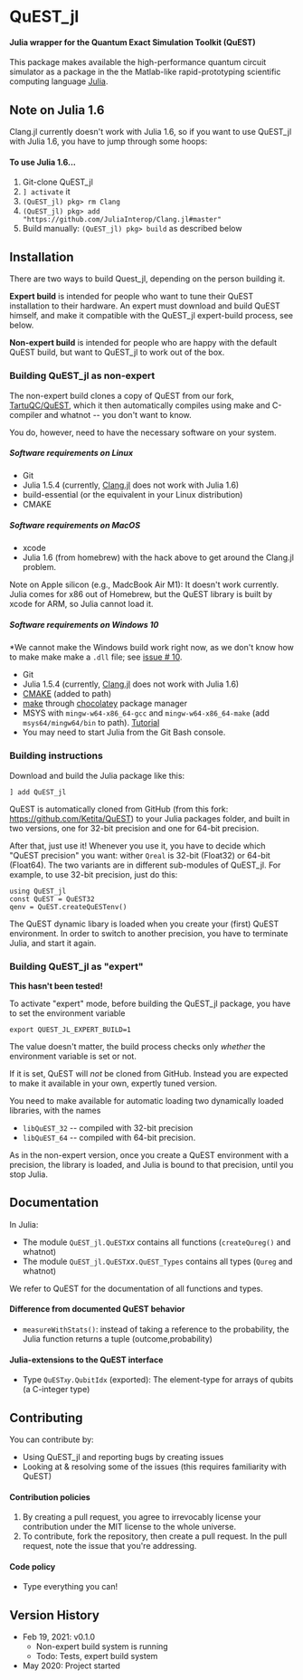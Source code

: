 # QuEST_jl
#### Julia wrapper for the Quantum Exact Simulation Toolkit (QuEST)

This package makes available the high-performance quantum circuit
simulator as a package in the the Matlab-like rapid-prototyping
scientific computing language [Julia](https://julialang.org/).

## Note on Julia 1.6

Clang.jl currently doesn't work with Julia 1.6, so if you want to use QuEST_jl with Julia 1.6, you have to jump through some hoops:

#### To use Julia 1.6...
1. Git-clone QuEST_jl
2. `] activate` it
3. `(QuEST_jl) pkg> rm Clang`
4. `(QuEST_jl) pkg> add "https://github.com/JuliaInterop/Clang.jl#master"`
5. Build manually: `(QuEST_jl) pkg> build` as described below

## Installation

There are two ways to build Quest_jl, depending on the person building it.

**Expert build** is intended for people who want to tune their QuEST installation to their hardware.
An expert must download and build QuEST himself, and make it compatible with the QuEST_jl expert-build process, see below.

**Non-expert build** is intended for people who are happy with the default QuEST build, but want to QuEST_jl to work out of the box.

### Building QuEST_jl as non-expert

The non-expert build clones a copy of QuEST from our fork, [TartuQC/QuEST](https://github.com/TartuQC/QuEST), which it then automatically compiles using make and C-compiler and whatnot -- you don't want to know.

You do, however, need to have the necessary software on your system.

##### Software requirements on Linux
* Git
* Julia 1.5.4 (currently,
  [Clang.jl](https://github.com/JuliaInterop/Clang.jl) does not work
  with Julia 1.6)
* build-essential (or the equivalent in your Linux distribution)
* CMAKE

##### Software requirements on MacOS
* xcode
* Julia 1.6 (from homebrew) with the hack above to get around the Clang.jl problem.

Note on Apple silicon (e.g., MadcBook Air M1): It doesn't work currently.  Julia comes for x86 out of Homebrew, but the QuEST library is built by xcode for ARM, so Julia cannot load it.

##### Software requirements on Windows 10

*We cannot make the Windows build work right now, as we don't know how to make make make a `.dll` file; see [issue # 10](https://github.com/TartuQC/QuEST_jl/issues/10).

* Git
* Julia 1.5.4 (currently,
  [Clang.jl](https://github.com/JuliaInterop/Clang.jl) does not work
  with Julia 1.6)
* [CMAKE](https://cmake.org/download/) (added to path)
* [make](https://community.chocolatey.org/packages/make) through [chocolatey](https://chocolatey.org/install) package manager
* MSYS with `mingw-w64-x86_64-gcc` and `mingw-w64-x86_64-make` (add
  `msys64/mingw64/bin` to
  path). [Tutorial](https://www.youtube.com/watch?v=aXF4A5UeSeM)
* You may need to start Julia from the Git Bash console.


### Building instructions

Download and build the Julia package like this:

```{julia}
] add QuEST_jl
```

QuEST is automatically cloned from GitHub (from this fork:
https://github.com/Ketita/QuEST) to your Julia packages folder, and
built in two versions, one for 32-bit precision and one for 64-bit
precision.

After that, just use it!  Whenever you use it, you have to decide which
"QuEST precision" you want: wither `Qreal` is 32-bit (Float32) or
64-bit (Float64).  The two variants are in different sub-modules of
QuEST_jl.  For example, to use 32-bit precision, just do this:

```{julia}
using QuEST_jl
const QuEST = QuEST32
qenv = QuEST.createQuESTenv()
```

The QuEST dynamic libary is loaded when you create your (first) QuEST
environment.  In order to switch to another precision, you have to
terminate Julia, and start it again.

### Building QuEST_jl as "expert"

**This hasn't been tested!**

To activate "expert" mode, before building the QuEST_jl package, you have to set the environment variable
```{bash}
export QUEST_JL_EXPERT_BUILD=1
```

The value doesn't matter, the build process checks only *whether* the
environment variable is set or not.

If it is set, QuEST will *not* be cloned from GitHub.  Instead you are
expected to make it available in your own, expertly tuned version.

You need to make available for automatic loading two dynamically loaded libraries, with the names

* `libQuEST_32`  -- compiled with 32-bit precision
* `libQuEST_64`  -- compiled with 64-bit precision.

As in the non-expert version, once you create a QuEST environment with
a precision, the library is loaded, and Julia is bound to that
precision, until you stop Julia.

## Documentation

In Julia:
* The module `QuEST_jl.QuEST`*xx* contains all functions (`createQureg()` and whatnot)
* The module `QuEST_jl.QuEST`*xx*`.QuEST_Types` contains all types (`Qureg` and whatnot)

We refer to QuEST for the documentation of all functions and types.


#### Difference from documented QuEST behavior

* `measureWithStats()`: instead of taking a reference to the probability, the Julia function
  returns a tuple (outcome,probability)

#### Julia-extensions to the QuEST interface

* Type `QuEST𝑥𝑦.QubitIdx` (exported): The element-type for arrays of qubits (a C-integer type)

## Contributing

You can contribute by:
* Using QuEST_jl and reporting bugs by creating issues
* Looking at & resolving some of the issues (this requires familiarity with QuEST)

#### Contribution policies

1. By creating a pull request, you agree to irrevocably license your contribution under the MIT license to the whole universe.
2. To contribute, fork the repository, then create a pull request. In the pull request, note the issue that you're addressing.

#### Code policy

* Type everything you can!


## Version History

* Feb 19, 2021: v0.1.0
   * Non-expert build system is running
   * Todo: Tests, expert build system
* May 2020: Project started
